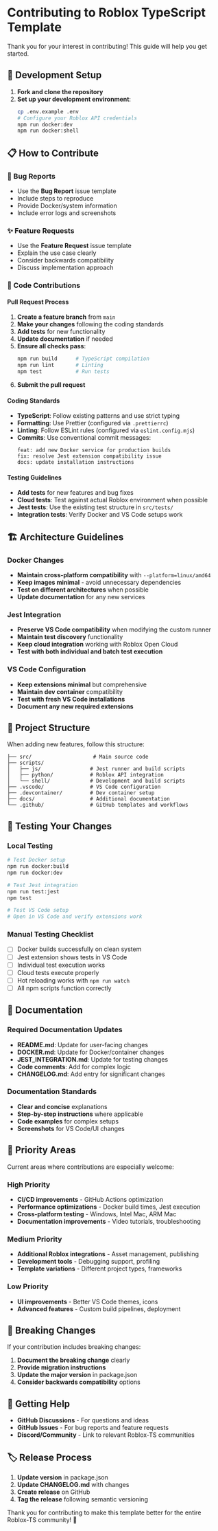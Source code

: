 # Contributing to Roblox TypeScript Template

Thank you for your interest in contributing! This guide will help you get started.

## 🚀 Development Setup

1. **Fork and clone the repository**
2. **Set up your development environment**:
    ```bash
    cp .env.example .env
    # Configure your Roblox API credentials
    npm run docker:dev
    npm run docker:shell
    ```

## 📋 How to Contribute

### 🐛 Bug Reports

- Use the **Bug Report** issue template
- Include steps to reproduce
- Provide Docker/system information
- Include error logs and screenshots

### ✨ Feature Requests

- Use the **Feature Request** issue template
- Explain the use case clearly
- Consider backwards compatibility
- Discuss implementation approach

### 🔧 Code Contributions

#### Pull Request Process

1. **Create a feature branch** from `main`
2. **Make your changes** following the coding standards
3. **Add tests** for new functionality
4. **Update documentation** if needed
5. **Ensure all checks pass**:
    ```bash
    npm run build      # TypeScript compilation
    npm run lint       # Linting
    npm test           # Run tests
    ```
6. **Submit the pull request**

#### Coding Standards

- **TypeScript**: Follow existing patterns and use strict typing
- **Formatting**: Use Prettier (configured via `.prettierrc`)
- **Linting**: Follow ESLint rules (configured via `eslint.config.mjs`)
- **Commits**: Use conventional commit messages:
    ```
    feat: add new Docker service for production builds
    fix: resolve Jest extension compatibility issue
    docs: update installation instructions
    ```

#### Testing Guidelines

- **Add tests** for new features and bug fixes
- **Cloud tests**: Test against actual Roblox environment when possible
- **Jest tests**: Use the existing test structure in `src/tests/`
- **Integration tests**: Verify Docker and VS Code setups work

## 🏗️ Architecture Guidelines

### Docker Changes

- **Maintain cross-platform compatibility** with `--platform=linux/amd64`
- **Keep images minimal** - avoid unnecessary dependencies
- **Test on different architectures** when possible
- **Update documentation** for any new services

### Jest Integration

- **Preserve VS Code compatibility** when modifying the custom runner
- **Maintain test discovery** functionality
- **Keep cloud integration** working with Roblox Open Cloud
- **Test with both individual and batch test execution**

### VS Code Configuration

- **Keep extensions minimal** but comprehensive
- **Maintain dev container** compatibility
- **Test with fresh VS Code installations**
- **Document any new required extensions**

## 📁 Project Structure

When adding new features, follow this structure:

```
├── src/                    # Main source code
├── scripts/
│   ├── js/                # Jest runner and build scripts
│   ├── python/            # Roblox API integration
│   └── shell/             # Development and build scripts
├── .vscode/               # VS Code configuration
├── .devcontainer/         # Dev container setup
├── docs/                  # Additional documentation
└── .github/               # GitHub templates and workflows
```

## 🧪 Testing Your Changes

### Local Testing

```bash
# Test Docker setup
npm run docker:build
npm run docker:dev

# Test Jest integration
npm run test:jest
npm test

# Test VS Code setup
# Open in VS Code and verify extensions work
```

### Manual Testing Checklist

- [ ] Docker builds successfully on clean system
- [ ] Jest extension shows tests in VS Code
- [ ] Individual test execution works
- [ ] Cloud tests execute properly
- [ ] Hot reloading works with `npm run watch`
- [ ] All npm scripts function correctly

## 📖 Documentation

### Required Documentation Updates

- **README.md**: Update for user-facing changes
- **DOCKER.md**: Update for Docker/container changes
- **JEST_INTEGRATION.md**: Update for testing changes
- **Code comments**: Add for complex logic
- **CHANGELOG.md**: Add entry for significant changes

### Documentation Standards

- **Clear and concise** explanations
- **Step-by-step instructions** where applicable
- **Code examples** for complex setups
- **Screenshots** for VS Code/UI changes

## 🎯 Priority Areas

Current areas where contributions are especially welcome:

### High Priority

- **CI/CD improvements** - GitHub Actions optimization
- **Performance optimizations** - Docker build times, Jest execution
- **Cross-platform testing** - Windows, Intel Mac, ARM Mac
- **Documentation improvements** - Video tutorials, troubleshooting

### Medium Priority

- **Additional Roblox integrations** - Asset management, publishing
- **Development tools** - Debugging support, profiling
- **Template variations** - Different project types, frameworks

### Low Priority

- **UI improvements** - Better VS Code themes, icons
- **Advanced features** - Custom build pipelines, deployment

## 🚨 Breaking Changes

If your contribution includes breaking changes:

1. **Document the breaking change** clearly
2. **Provide migration instructions**
3. **Update the major version** in package.json
4. **Consider backwards compatibility** options

## 💬 Getting Help

- **GitHub Discussions** - For questions and ideas
- **GitHub Issues** - For bug reports and feature requests
- **Discord/Community** - Link to relevant Roblox-TS communities

## 🏷️ Release Process

1. **Update version** in package.json
2. **Update CHANGELOG.md** with changes
3. **Create release** on GitHub
4. **Tag the release** following semantic versioning

Thank you for contributing to make this template better for the entire Roblox-TS community! 🎉
